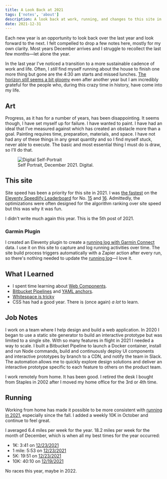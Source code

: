 ```yaml
---
title: A Look Back at 2021
tags: ['notes', 'about']
description: A look back at work, running, and changes to this site in 2021. 
date: 2021-12-31
---
```

Each new year is an opportunity to look back over the last year and look forward to the next. I felt compelled to drop a few notes here, mostly for my own clarity. Most years December arrives and I struggle to recollect the last few months—let alone the year. 

In the last year I’ve noticed a transition to a more sustainable cadence of work and life. Often, I _still_ find myself running about the house to finish one more thing but gone are the 4:30 am starts and missed lunches. [The horizon _still_ seems a bit gloomy](/notes/2020/itll-all-be-over-by-christmas/) even after another year but I am incredibly grateful for the people who, during this crazy time in history, have come into my life. 

## Art
Progress, as it has for a number of years, has been disappointing. It seems though, I have set myself up for failure. I have wanted to paint. I have had an ideal that I’ve measured against which has created an obstacle more than a goal. Painting requires time, preparation, materials, and space. I have not had any of these things in any great quantity and so I find myself stuck, never able to execute. The basic and most essential thing I must do is draw, so I'll do that. 

<figure>
	<img src="https://res.cloudinary.com/joshcrain/image/upload/w_400,q_95,c_scale/art/2021/self-portrait-2021.jpg" alt="Digital Self-Portrait" loading="lazy">
	<figcaption>Self Portrait, December 2021. Digital. </figcaption>
</figure>

## This site
Site speed has been a priority for this site in 2021. I was [the fastest](/notes/2021/the-fastest/) on the [Eleventy Speedlify Leaderboard](https://www.11ty.dev/speedlify/#site-953e66da) for No. [15](https://twitter.com/eleven_ty/status/1424715642884739074) and [16](https://twitter.com/eleven_ty/status/1448348220787249152). Admittedly, the optimizations were often designed for the algorithm ranking over site speed but this was why it was fun. 

I didn't write much again this year. This is the 5th post of 2021. 

### Garmin Plugin
I created an Eleventy plugin to create a [running log with Garmin Connect](/notes/2021/eleventy-garmin-connect/) data. I use it on this site to capture and log running activities over time. The site build process triggers automatically with a Zapier action after every run, so there's nothing needed to update the [running log](/about/running/)—I love it. 

## What I Learned
- I spent time learning about [Web Components](/notes/2021/weeknote-18-2021/).
- [Bitbucket Pipelines](/notes/2021/weeknote-19-2021/) and [YAML anchors](/notes/2021/weeknote-20-2021/).
- [Whitespace is tricky](/notes/2021/whitespace-regex-vscode/)
- CSS has had a good year. There is (once again) _a lot_ to learn. 

## Job Notes
I work on a team where I help design and build a web application. In 2020 I began to use a static site generator to build an interactive prototype but was limited to a single site. With so many features in flight in 2021 I needed a way to scale. I built a Bitbucket Pipeline to launch a Docker container, install and run Node commands, build and continuously deploy UI components and interactive prototypes by branch to a CDN, and notify the team in Slack. The automation allows me to quickly explore design solutions and deliver an interactive prototype specific to each feature to others on the product team. 

I work remotely from home. It has been good. I retired the desk I bought from Staples in 2002 after I moved my home office for the 3rd or 4th time. 

## Running 
Working from home has made it possible to be more consistent with [running in 2021](/about/running/2021/), especially since the fall. I added a weekly 10K in October and continue to feel great. 

I averaged 6.4 miles per week for the year. 18.2 miles per week for the month of December, which is when all my best times for the year occurred: 
- 1K: 3:41 on [12/23/2021](/about/running/2021/#8000744577)
- 1 mile: 5:53 on [12/23/2021](/about/running/2021/#8000744577)
- 5K: 19:51 on [12/23/2021](/about/running/2021/#8000744577)
- 10K: 40:10 on [12/19/2021](/about/running/2021/#7983345732)

No races this year, maybe in 2022. 